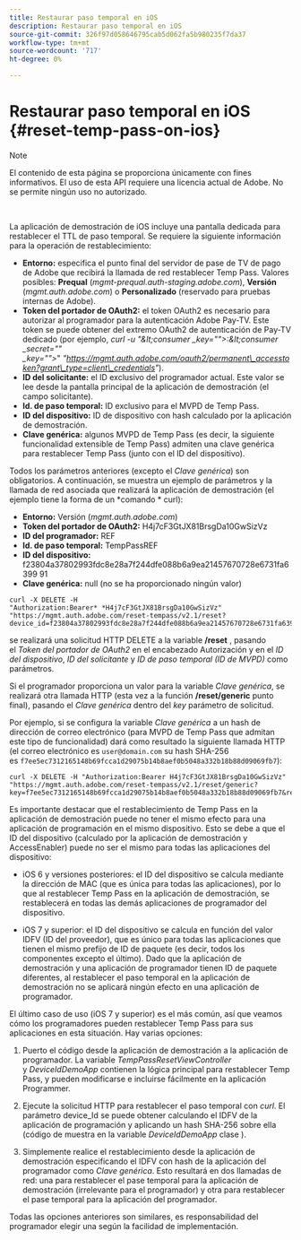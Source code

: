 ```yaml
---
title: Restaurar paso temporal en iOS
description: Restaurar paso temporal en iOS
source-git-commit: 326f97d058646795cab5d062fa5b980235f7da37
workflow-type: tm+mt
source-wordcount: '717'
ht-degree: 0%

---
```



# Restaurar paso temporal en iOS {#reset-temp-pass-on-ios}

>[!NOTE]
>
>El contenido de esta página se proporciona únicamente con fines informativos. El uso de esta API requiere una licencia actual de Adobe. No se permite ningún uso no autorizado.

</br>

La aplicación de demostración de iOS incluye una pantalla dedicada para restablecer el TTL de paso temporal. Se requiere la siguiente información para la operación de restablecimiento:

- **Entorno:** especifica el punto final del servidor de pase de TV de pago de Adobe que recibirá la llamada de red restablecer Temp Pass. Valores posibles: **Prequal** (*mgmt-prequal.auth-staging.adobe.com*), **Versión** (*mgmt.auth.adobe.com*) o **Personalizado** (reservado para pruebas internas de Adobe).
- **Token del portador de OAuth2:** el token OAuth2 es necesario para autorizar al programador para la autenticación Adobe Pay-TV. Este token se puede obtener del extremo OAuth2 de autenticación de Pay-TV dedicado (por ejemplo, *curl -u &quot;\&lt;consumer _key=&quot;&quot;>:\&lt;consumer _secret=&quot;&quot; _key=&quot;&quot;>*&quot; *&quot;https://mgmt.auth.adobe.com/oauth2/permanent\_accesstoken?grant\_type=client\_credentials&quot;*).
- **ID del solicitante:** el ID exclusivo del programador actual. Este valor se lee desde la pantalla principal de la aplicación de demostración (el campo solicitante).
- **Id. de paso temporal:** ID exclusivo para el MVPD de Temp Pass.
- **ID del dispositivo:** ID de dispositivo con hash calculado por la aplicación de demostración.
- **Clave genérica:** algunos MVPD de Temp Pass (es decir, la siguiente funcionalidad extensible de Temp Pass) admiten una clave genérica para restablecer Temp Pass (junto con el ID del dispositivo).

Todos los parámetros anteriores (excepto el *Clave genérica*) son obligatorios. A continuación, se muestra un ejemplo de parámetros y la llamada de red asociada que realizará la aplicación de demostración (el ejemplo tiene la forma de un *comando * curl):

- **Entorno:** Versión (*mgmt.auth.adobe.com*)
- **Token del portador de OAuth2:** H4j7cF3GtJX81BrsgDa10GwSizVz
- **ID del programador:** REF
- **Id. de paso temporal:** TempPassREF
- **ID del dispositivo:** f23804a37802993fdc8e28a7f244dfe088b6a9ea21457670728e6731fa6399 91 
- **Clave genérica:** null (no se ha proporcionado ningún valor)

```curl
curl -X DELETE -H "Authorization:Bearer* *H4j7cF3GtJX81BrsgDa10GwSizVz" "https://mgmt.auth.adobe.com/reset-tempass/v2.1/reset?device_id=f23804a37802993fdc8e28a7f244dfe088b6a9ea21457670728e6731fa639991&requestor_id=REF&mvpd_id=TempPassREF"
```

se realizará una solicitud HTTP DELETE a la variable **/reset** , pasando el *Token del portador de OAuth2* en el encabezado Autorización y en el *ID del dispositivo*, *ID del solicitante* y *ID de paso temporal (ID de MVPD)* como parámetros.

Si el programador proporciona un valor para la variable *Clave genérica*, se realizará otra llamada HTTP (esta vez a la función **/reset/generic** punto final), pasando el *Clave genérica* dentro del *key* parámetro de solicitud.

Por ejemplo, si se configura la variable *Clave genérica* a un hash de dirección de correo electrónico (para MVPD de Temp Pass que admitan este tipo de funcionalidad) dará como resultado la siguiente llamada HTTP (el correo electrónico es `user@domain.com` su hash SHA-256 es `f7ee5ec7312165148b69fcca1d29075b14b8aef0b5048a332b18b88d09069fb7`):

```curl
curl -X DELETE -H "Authorization:Bearer H4j7cF3GtJX81BrsgDa10GwSizVz"
"https://mgmt.auth.adobe.com/reset-tempass/v2.1/reset/generic?key=f7ee5ec7312165148b69fcca1d29075b14b8aef0b5048a332b18b88d09069fb7&requestor_id=REF&mvpd_id=TempPassREF"
```

Es importante destacar que el restablecimiento de Temp Pass en la aplicación de demostración puede no tener el mismo efecto para una aplicación de programación en el mismo dispositivo. Esto se debe a que el ID del dispositivo (calculado por la aplicación de demostración y AccessEnabler) puede no ser el mismo para todas las aplicaciones del dispositivo:

- iOS 6 y versiones posteriores: el ID del dispositivo se calcula mediante la dirección de MAC (que es única para todas las aplicaciones), por lo que al restablecer Temp Pass en la aplicación de demostración, se restablecerá en todas las demás aplicaciones de programador del dispositivo.

- iOS 7 y superior: el ID del dispositivo se calcula en función del valor IDFV (ID del proveedor), que es único para todas las aplicaciones que tienen el mismo prefijo de ID de paquete (es decir, todos los componentes excepto el último). Dado que la aplicación de demostración y una aplicación de programador tienen ID de paquete diferentes, al restablecer el paso temporal en la aplicación de demostración no se aplicará ningún efecto en una aplicación de programador.

El último caso de uso (iOS 7 y superior) es el más común, así que veamos cómo los programadores pueden restablecer Temp Pass para sus aplicaciones en esta situación. Hay varias opciones:

1. Puerto el código desde la aplicación de demostración a la aplicación de programador. La variable *TempPassResetViewController* y *DeviceIdDemoApp* contienen la lógica principal para restablecer Temp Pass, y pueden modificarse e incluirse fácilmente en la aplicación Programmer.

1. Ejecute la solicitud HTTP para restablecer el paso temporal con *curl*. El parámetro device\_Id se puede obtener calculando el IDFV de la aplicación de programación y aplicando un hash SHA-256 sobre ella (código de muestra en la variable *DeviceIdDemoApp* clase ).

1. Simplemente realice el restablecimiento desde la aplicación de demostración especificando el IDFV con hash de la aplicación del programador como *Clave genérica*. Esto resultará en dos llamadas de red: una para restablecer el pase temporal para la aplicación de demostración (irrelevante para el programador) y otra para restablecer el pase temporal para la aplicación del programador.

Todas las opciones anteriores son similares, es responsabilidad del programador elegir una según la facilidad de implementación. 

